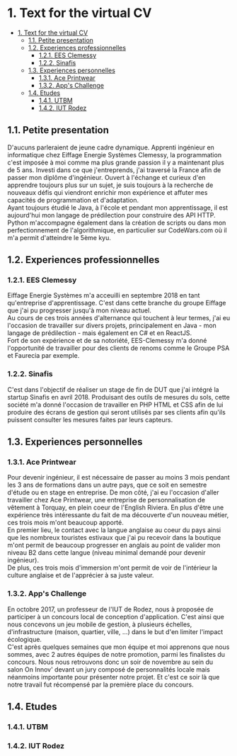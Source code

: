 # 1. Text for the virtual CV

- [1. Text for the virtual CV](#1-text-for-the-virtual-cv)
  - [1.1. Petite presentation](#11-petite-presentation)
  - [1.2. Experiences professionnelles](#12-experiences-professionnelles)
    - [1.2.1. EES Clemessy](#121-ees-clemessy)
    - [1.2.2. Sinafis](#122-sinafis)
  - [1.3. Experiences personnelles](#13-experiences-personnelles)
    - [1.3.1. Ace Printwear](#131-ace-printwear)
    - [1.3.2. App's Challenge](#132-apps-challenge)
  - [1.4. Etudes](#14-etudes)
    - [1.4.1. UTBM](#141-utbm)
    - [1.4.2. IUT Rodez](#142-iut-rodez)

## 1.1. Petite presentation

D'aucuns parleraient de jeune cadre dynamique. Apprenti ingénieur en informatique chez Eiffage Energie Systèmes Clemessy, la programmation c'est imposée à moi comme ma plus grande passion il y a maintenant plus de 5 ans. Investi dans ce que j'entreprends, j'ai traversé la France afin de passer mon diplôme d'ingénieur. Ouvert à l'échange et curieux d'en apprendre toujours plus sur un sujet, je suis toujours à la recherche de nouveaux défis qui viendront enrichir mon expérience et affuter mes capacités de programmation et d'adaptation.  
Ayant toujours étudié le Java, à l'école et pendant mon apprentissage, il est aujourd'hui mon langage de prédilection pour construire des API HTTP.  
Python m'accompagne également dans la création de scripts ou dans mon perfectionnement de l'algorithmique, en particulier sur CodeWars.com où il m'a permit d'atteindre le 5ème kyu.

## 1.2. Experiences professionnelles

### 1.2.1. EES Clemessy

Eiffage Energie Systèmes m'a acceuilli en septembre 2018 en tant qu'entreprise d'apprentissage. C'est dans cette branche du groupe Eiffage que j'ai pu progresser jusqu'à mon niveau actuel.  
Au cours de ces trois années d'alternance qui touchent à leur termes, j'ai eu l'occasion de travailler sur divers projets, principalement en Java - mon langage de prédilection - mais également en C# et en ReactJS.  
Fort de son expérience et de sa notoriété, EES-Clemessy m'a donné l'opportunité de travailler pour des clients de renoms comme le Groupe PSA et Faurecia par exemple.

### 1.2.2. Sinafis

C'est dans l'objectif de réaliser un stage de fin de DUT que j'ai intégré la startup Sinafis en avril 2018. Produisant des outils de mesures du sols, cette société m'a donné l'occasion de travailler en PHP HTML et CSS afin de lui produire des écrans de gestion qui seront utilisés par ses clients afin qu'ils puissent consulter les mesures faites par leurs capteurs.

## 1.3. Experiences personnelles

### 1.3.1. Ace Printwear

Pour devenir ingénieur, il est nécessaire de passer au moins 3 mois pendant les 3 ans de formations dans un autre pays, que ce soit en semestre d'étude ou en stage en entreprise. De mon côté, j'ai eu l'occasion d'aller travailler chez Ace Printwear, une entreprise de personnalisation de vêtement à Torquay, en plein coeur de l'English Riviera. En plus d'être une expérience très intéressante du fait de ma découverte d'un nouveau métier, ces trois mois m'ont beaucoup apporté.  
En premier lieu, le contact avec la langue anglaise au coeur du pays ainsi que les nombreux touristes estivaux que j'ai pu recevoir dans la boutique m'ont permit de beaucoup progresser en anglais au point de valider mon niveau B2 dans cette langue (niveau minimal demandé pour devenir ingénieur).  
De plus, ces trois mois d'immersion m'ont permit de voir de l'intérieur la culture anglaise et de l'apprécier à sa juste valeur.

### 1.3.2. App's Challenge

En octobre 2017, un professeur de l'IUT de Rodez, nous à proposée de participer à un concours local de conception d'application. C'est ainsi que nous concevons un jeu mobile de gestion, à plusieurs échelles, d'infrastructure (maison, quartier, ville, ...) dans le but d'en limiter l'impact écologique.  
C'est après quelques semaines que mon équipe et moi apprenons que nous sommes, avec 2 autres équipes de notre promotion, parmi les finalistes du concours. Nous nous retrouvons donc un soir de novembre au sein du salon On Innov' devant un jury composé de personnalités locale mais néanmoins importante pour présenter notre projet. Et c'est ce soir là que notre travail fut récompensé par la première place du concours.

## 1.4. Etudes

### 1.4.1. UTBM

### 1.4.2. IUT Rodez
